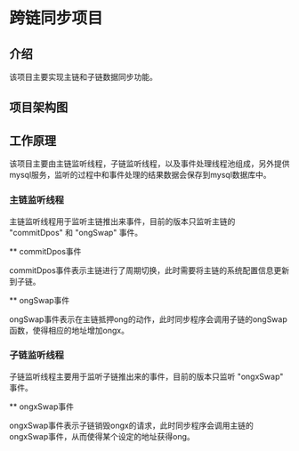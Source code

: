 # 跨链同步项目

## 介绍

该项目主要实现主链和子链数据同步功能。

## 项目架构图


## 工作原理

该项目主要由主链监听线程，子链监听线程，以及事件处理线程池组成，另外提供mysql服务，监听的过程中和事件处理的结果数据会保存到mysql数据库中。


### 主链监听线程

主链监听线程用于监听主链推出来事件，目前的版本只监听主链的 "commitDpos" 和 "ongSwap" 事件。

** commitDpos事件

commitDpos事件表示主链进行了周期切换，此时需要将主链的系统配置信息更新到子链。

** ongSwap事件

ongSwap事件表示在主链抵押ong的动作，此时同步程序会调用子链的ongSwap函数，使得相应的地址增加ongx。

### 子链监听线程

子链监听线程主要用于监听子链推出来的事件，目前的版本只监听 "ongxSwap" 事件。

** ongxSwap事件

ongxSwap事件表示子链销毁ongx的请求，此时同步程序会调用主链的ongxSwap事件，从而使得某个设定的地址获得ong。

